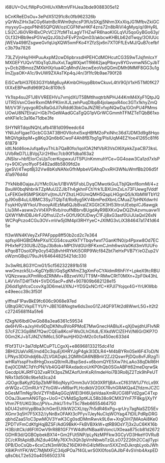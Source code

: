 i68UV+OvLfWpPoOHIUvXMtmVFHJea3bde9088305e12

bCnKReEDsOu+3ePdX51291c8c0fb962326b
yQrWoZiHx3aCGy6IatnBcRWm9qhcsP3fUsSXgj5Nhm3XxXlqJG1MfbvZkiGCmyyxyG+pqxPNh65QPQW/oziCGFNfwHKF4zns72n8bRiVI4gMyq/q/i9HyRLLSi2CJ6i0VRHBxCPcVC27fzMTsLagVTHZwFR6haoKIGLqVU5qoGyBGo63y/OLf32HBb9esPGVwjQzJGb2xFEvP2nQm03/akbcwKHBLb62dTwqy/3OIUUcjWEVa498fZsgweGvfqUqXQW5xmFKo4YZfzSjx6n7XT0FfLEvMJ/QuB7cefbfc3b79a7826

73LZVjnHq/HHPuuAxpM2cwDIipbrxsdHPEHCdMOHcutCG3S9wTJsjfmlcxYMXGEFYUQvV1I0qTq0JlIuXvLTagWXjwtTfR662jaqPlbxyv8YGvvmwN5CyJbTy+Dcb2IBmozZMXkHXjrlua4CqMndVJecwEeoVsdQGmiDMh9MMF8GG3u1gImZjyaOK+A1c/9vUW9ZXAsTKp4qJ4n/3f1fc9b9ae790f28

EiSCwfbH37E63G3YbMg6uyAKmbOHoypBbtwCkuvL4tV9GjV1xH5TM0fK27tXXxEBPwdfd969f24c8109c5

Yk1lsp4su2F1J8VVREEHVu7vmjdXUT5BMtlhxqtrbNPHJ44KmM4XyF1QtpJQUTRSVsnCGeirRxm0MrPKIimXJLzehPuqDIbpB4joIaepxR4oc3GTx1khyZmQM/t/V3F/yqvgoRDsRaGdJI7sRdd63bkOaJNZREvfxpNQwDa/GOnPU4PMmsUOwU8N7ElraU+IGb7hGeWAadGCaTgQG1pVGrWCGmmhTFMZTeTQbB61xoehKFIe1c3a16e71dbe3fe

SHYNRTdqslNQhLafb4181d099eedc64
YNIlJoFIgaeTGcbCG3AT3BH0VlIohxl5xqHBfM2oPxiNhc36d7JDM3d9g8HqoMtQVtgkbpM+g8Kq3Qn6b6CwoF4Ah8fB7bg1g/PIslUqM4EZYoe41265c81f661879
idtLNd46oeJufqa6yuThLb7QaB0fo/IqoIOA2NfVbR3VsOl6XpkkZpaCB73ksLUVbReD7LLBVpj7Jr2H9xc7cb90f1dba163a2
JNSIsr+hbfEIorCsUjsTcerKogwxuUT5PUnKmmuhYCe+GG4oaw3Ca1zd7xlsPry+9OlCyro1fyoF5482ad8b5809fd2e
jgeSV/4TwptBj32Vw8bKsNANxGfhMpbeVGAhqDvxRH3WNuWmfBb206d5f41a976d4d

7YkNib8OajaxJUYMc0Ue/U1BVW5FsbLDyqCMwotkGuLTbjlQknf8omM/4+zBxuW0bqNhbrikTZpMuU2ZJIbTh4gkhnFCtiYrk1LBXUmZxLn73FUewg1VddfLxFEKGe9SMPSKibYv/jtmJUYZhzLHGUmQMH5QspLHGgnQS/kXbMWTbYl2gJ90oB4uLiUBMC3SyJTQIpTd/Ro8yg5KV4bmPedXbnLCMuaZ7pHNXdwrhIFsykH0yWYkoU1hooyAiIEzMa6QJbBvaIZXGGtCK3H53ItroUEebpICJ6awgjkLIu3iM+asww2vVt4XPrRvb/roufNBbrvBUgdAyR9BXKxQwDQZhAzvmuavw1IQXWYMhIDBJ4rFJQfhsUZcf+GOfU9OfJDwyC1FJj8xG3asf0UiJUaQxI26xNWCPqPczo4CGu3OV+mVw5j0M4pI3RHYyeC+JXlMG3vLiX384647a1741d645e

fI3wWN4KVeyZxFPAFppp8ff50b2cd2c7e364
spfsyi6HGBtDMePXsi1CGS4csuzKkTYTbqvfwxf7GanKfN0/p4Ppxw8Od7ECPHlxfeP230UBJZGpJ3b8ok+MPt3VdGUrBFKxmCJmh6wsVa0Kd3mVIUUFokPqoBTOsolOPp0cy54Dj8vhHRYkKi5ORP9Wcf84Zbt7ieHxPVB7Y/eOZup2VoWzmGBqU79uJH/64644825421dc330

3v3wRtL8G3YCmG1/5cf562322891b518
wwOmzck5Lt+KgGYpBI//GqSgKNfmZ3gXmFoCYAldmR6hFiY+LpkeX9tcRBUVQNzxwauXPmWodZRNMv+8BzveVKUTT9M+RMwCRtT0MXn+2pF0k43hLLAVVlnTD4fTkN+5VDO5acP+dNf+907809b682128e15
jD6dd1ghfcsCcovXg3D6meU/XNJ+YDSQxNCrfC+KPJl7Yojqx4G+YrUKWbbe49eecc39c3f50f

yIffnaF1PavBkE9fc606c9068e97ed
UBtqGRCVkpETYUY+JBE1G8Nxgtw6ds3xoG1ZJ4QF9TAt2d8WwrL5G+lt2t2c27245681f4a5fe6

fZkgN/6IbdIOwGb88a3ea6361c59534
de6HVR+aJxyHIv9DqDKNhu9VoRPMoE7MwGnecHABluX+qXj0wjdhUFIvNRS7cFZC3GpBM7fQw/CQEia8KcnFWsOLhOXdL/EXkdWClZEHV/N6GrDKP7O0Gm2KJ+bTJiNZV/M6cL50PauHjH0i2nM2c0cfa450ec633d4

fFbf3TU+3al7dIpMCuPTLCgxXj+e86968133215dc41d
3BHI2UaVxRE/md4Dc3quEjXHRYJgP4gk3I3DLR4+M4bBYRn0Sel6F47oD/NLPNys3DGhddj6bJZLVGADqkL2QMIhGA6NBBnV2ZJ2QswrPjDQo8vFJRzgTiwHRaYsspFhx8HrgDxxsQ9/mRJBspSed+x6bomQYE5Xw7ihLaAo38qDkR6HEwj0CDMC7dYcPN/Vb4GQ4FRAxdadcoUrKP0hQb0SGxABFtt62meDqrwSkGecdpUKJRfFQ3ZvaR1X3psZMZAofUmKsR/ImdeHoi7B3Ro8jZ2Tzk9hPeUTNRx13d508c9be1d3ca24
JQOgcBaKyjfQSpZbMFR6ojNyy/Omm3uV3Gt0XRf1jBA+xCf631W1J7YcLx9XdrWQz+CDmRUrYZYoGW+vM9arPLHcdkbV2GtX7RvhGRAKQa4ZfdzmJCZCbGesMTmNg/9oVZYFhBAqGGzjWIEI3HI6UjeVdaaXmRUCGI8FVd2gaC4TxpOOaJ3iuemANGTgo+UoG+CVMdSg3ptKJL58b38o9CMX3YnF7F8kg/jXy1YVhm7Ff/UKG3bc/jPVs+JhkUTrhvT5c78eb6655464750
bDU42sthVypBba3chGerEUtIkW2CXLtqy7h5dR46xPg+qrUry7agNaSZD5EvXGmr3q5H7F5X32//yNnBxOFAKt3cPFyv7JeyNuCIqWOYag47tDlLPdRpDRGqbhdZaaS1oC3pwMOV3YwK3Cg0sdDMmRwvk9L6w+XrgOiH7jMAoAi8Ke0ZPDTVFmCdKfgHqjBZSF/AdG9BkK+FkBVBXkW+qtRB9DsY7j3x2uC6KK16bH3B/dtCk/d6FIXOwV9rR8B1GF7YW4dfofNBaaI6VoncUX0eaa875cb81d2672
GDHR3d/QGBOpbekBX14+Gm2FUt5NP/pLyNzMPFkw3GCyVD3HkeY0VRuB2C/cKRtApIdBJNZdu4GMy76X7n3Qh3pVmNbwbTzQLsO72Z26h2CCajlTypi0PB/DoCsQb+6cxCzN3mW0bZ16iDKHhG4IzM9xsn5XXZmDJkrqbLyobJWhX8iKPnYFK/WC7MjMXFjC34jdPOa7f4GLwrS0Xl0fosGAJlbF4vSVnb4AxpEDq8sObLT2e520a4056502374

